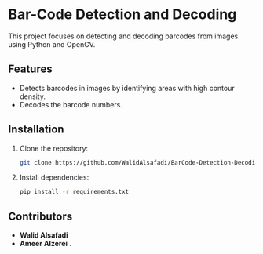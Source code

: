 # Bar-Code Detection and Decoding

This project focuses on detecting and decoding barcodes from images using Python and OpenCV.

## Features
- Detects barcodes in images by identifying areas with high contour density.
- Decodes the barcode numbers.

## Installation
1. Clone the repository:
   ```bash
   git clone https://github.com/WalidAlsafadi/BarCode-Detection-Decoding.git
   ```

2. Install dependencies:
   ```bash
   pip install -r requirements.txt
   ```

## Contributors

- **Walid Alsafadi**
- **Ameer Alzerei**
.
